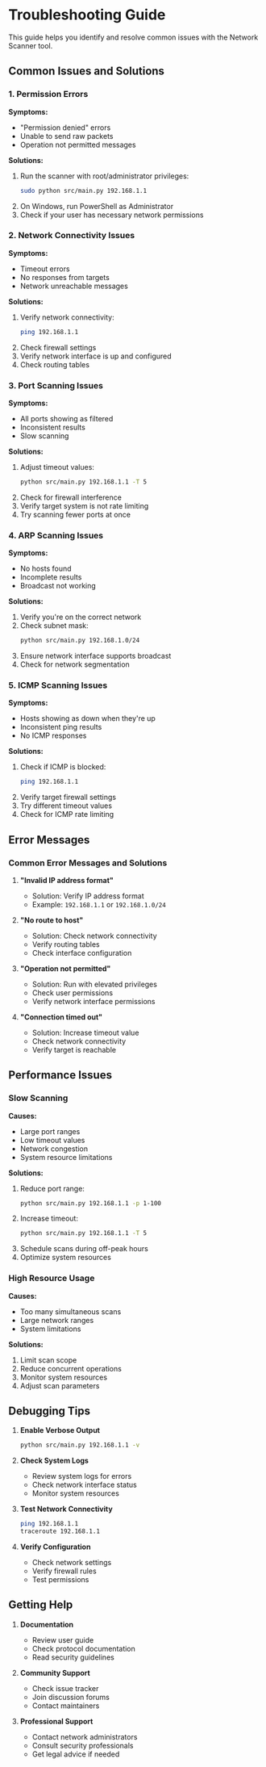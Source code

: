 # Troubleshooting Guide

This guide helps you identify and resolve common issues with the Network Scanner tool.

## Common Issues and Solutions

### 1. Permission Errors

**Symptoms:**

-   "Permission denied" errors
-   Unable to send raw packets
-   Operation not permitted messages

**Solutions:**

1. Run the scanner with root/administrator privileges:
    ```bash
    sudo python src/main.py 192.168.1.1
    ```
2. On Windows, run PowerShell as Administrator
3. Check if your user has necessary network permissions

### 2. Network Connectivity Issues

**Symptoms:**

-   Timeout errors
-   No responses from targets
-   Network unreachable messages

**Solutions:**

1. Verify network connectivity:
    ```bash
    ping 192.168.1.1
    ```
2. Check firewall settings
3. Verify network interface is up and configured
4. Check routing tables

### 3. Port Scanning Issues

**Symptoms:**

-   All ports showing as filtered
-   Inconsistent results
-   Slow scanning

**Solutions:**

1. Adjust timeout values:
    ```bash
    python src/main.py 192.168.1.1 -T 5
    ```
2. Check for firewall interference
3. Verify target system is not rate limiting
4. Try scanning fewer ports at once

### 4. ARP Scanning Issues

**Symptoms:**

-   No hosts found
-   Incomplete results
-   Broadcast not working

**Solutions:**

1. Verify you're on the correct network
2. Check subnet mask:
    ```bash
    python src/main.py 192.168.1.0/24
    ```
3. Ensure network interface supports broadcast
4. Check for network segmentation

### 5. ICMP Scanning Issues

**Symptoms:**

-   Hosts showing as down when they're up
-   Inconsistent ping results
-   No ICMP responses

**Solutions:**

1. Check if ICMP is blocked:
    ```bash
    ping 192.168.1.1
    ```
2. Verify target firewall settings
3. Try different timeout values
4. Check for ICMP rate limiting

## Error Messages

### Common Error Messages and Solutions

1. **"Invalid IP address format"**

    - Solution: Verify IP address format
    - Example: `192.168.1.1` or `192.168.1.0/24`

2. **"No route to host"**

    - Solution: Check network connectivity
    - Verify routing tables
    - Check interface configuration

3. **"Operation not permitted"**

    - Solution: Run with elevated privileges
    - Check user permissions
    - Verify network interface permissions

4. **"Connection timed out"**
    - Solution: Increase timeout value
    - Check network connectivity
    - Verify target is reachable

## Performance Issues

### Slow Scanning

**Causes:**

-   Large port ranges
-   Low timeout values
-   Network congestion
-   System resource limitations

**Solutions:**

1. Reduce port range:
    ```bash
    python src/main.py 192.168.1.1 -p 1-100
    ```
2. Increase timeout:
    ```bash
    python src/main.py 192.168.1.1 -T 5
    ```
3. Schedule scans during off-peak hours
4. Optimize system resources

### High Resource Usage

**Causes:**

-   Too many simultaneous scans
-   Large network ranges
-   System limitations

**Solutions:**

1. Limit scan scope
2. Reduce concurrent operations
3. Monitor system resources
4. Adjust scan parameters

## Debugging Tips

1. **Enable Verbose Output**

    ```bash
    python src/main.py 192.168.1.1 -v
    ```

2. **Check System Logs**

    - Review system logs for errors
    - Check network interface status
    - Monitor system resources

3. **Test Network Connectivity**

    ```bash
    ping 192.168.1.1
    traceroute 192.168.1.1
    ```

4. **Verify Configuration**
    - Check network settings
    - Verify firewall rules
    - Test permissions

## Getting Help

1. **Documentation**

    - Review user guide
    - Check protocol documentation
    - Read security guidelines

2. **Community Support**

    - Check issue tracker
    - Join discussion forums
    - Contact maintainers

3. **Professional Support**
    - Contact network administrators
    - Consult security professionals
    - Get legal advice if needed
